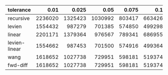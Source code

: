 | tolerance  |  0.01 |  0.025 |  0.05 |  0.075 |  0.1 |  0.15 |  0.2 |  0.25 |  0.5 |  1 |
|-----------| -----:| -----:| -----:| -----:| -----:| -----:| -----:| -----:| -----:| -----:|
| recursive    | 2236020 | 1325423 | 1030992 | 803417 | 663426 | 574209 | 516747 | 457063 | 305110 | 231697 |
| levien       | 1554432 | 987279 | 701385 | 574850 | 499298 | 409483 | 356280 | 319820 | 229996 | 166454 |
| linear       | 2201171 | 1379364 | 976567 | 789341 | 686955 | 564838 | 486877 | 432369 | 308838 | 217114 |
| levien-linear| 1554662 | 987453 | 701500 | 574916 | 499364 | 409493 | 356302 | 319786 | 229978 | 166423 |
| wang         | 1618652 | 1027738 | 729951 | 598181 | 519374 | 425833 | 370436 | 332274 | 238713 | 172630 |
| fwd-diff     | 1618652 | 1027738 | 729951 | 598181 | 519374 | 425833 | 370436 | 332274 | 238713 | 172630 |
